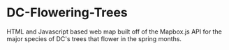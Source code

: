 # DC-Flowering-Trees
HTML and Javascript based web map built off of the Mapbox.js API for the major species of DC's trees that flower in the spring months.
